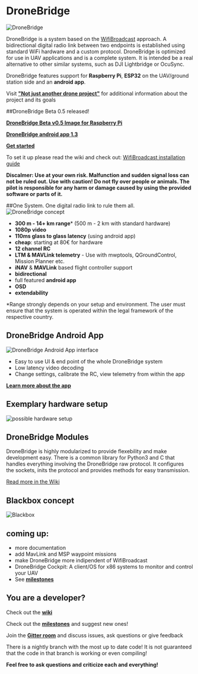 # DroneBridge
![DroneBridge](https://raw.githubusercontent.com/seeul8er/DroneBridge/nightly/wiki/dronebridge_logo_signal_text.png)

DroneBridge is a system based on the [WifiBroadcast](https://befinitiv.wordpress.com/wifibroadcast-analog-like-transmission-of-live-video-data/) approach. A bidirectional digital radio link between two endpoints is established using standard WiFi hardware and a custom protocol. DroneBridge is optimized for use in UAV applications and is a complete system. It is intended be a real alternative to other similar systems, such as DJI Lightbridge or OcuSync.

DroneBridge features support for **Raspberry Pi**, **ESP32** on the UAV/ground station side and an **android app**.

Visit **["Not just another drone project"](http://wolfgangchristl.de/not-just-another-drone-project/)** for additional information about the project and its goals

##DroneBridge Beta 0.5 released!

**[DroneBridge Beta v0.5 Image for Raspberry Pi](https://github.com/seeul8er/DroneBridge/releases)**

**[DroneBridge android app 1.3](https://forstudents-my.sharepoint.com/:u:/g/personal/ga25puh_forstudents_onmicrosoft_com/Eb3uYDByAbNKiehgtEqL6r8BSOzq2aPoTTcYmlIjaRPGSA?e=R0dUWH)**

**[Get started](https://github.com/seeul8er/DroneBridge/wiki/Setup-Guide)**

To set it up please read the wiki and check out: [WifiBroadcast installation guide](https://github.com/bortek/EZ-WifiBroadcast/wiki#installation--setup)


**Discalmer: Use at your own risk. Malfunction and sudden signal loss can not be ruled out. Use with caution! Do not fly over people or animals. The pilot is responsible for any harm or damage caused by using the provided software or parts of it.**

##One System. One digital radio link to rule them all.
![DroneBridge concept](https://github.com/seeul8er/DroneBridge/blob/master/wiki/oneforall.jpg)

* **300 m - 14+ km range*** (500 m - 2 km with standard hardware)
* **1080p video**
* **110ms glass to glass latency** (using android app)
* **cheap**: starting at 80€ for hardware
* **12 channel RC**
* **LTM & MAVLink telemetry** - Use with mwptools, QGroundControl, Mission Planner etc.
* **iNAV** & **MAVLink** based flight controller support
* **bidirectional**
* full featured **android app**
* **OSD**
* **extendability**

*Range strongly depends on your setup and environment. The user must ensure that the system is operated within the legal framework of the respective country.

<h2>DroneBridge Android App</h2>

![DroneBridge Android App interface](https://raw.githubusercontent.com/seeul8er/DroneBridge/master/wiki/dp_app-map-2017-10-29-kleiner.png)

* Easy to use UI & end point of the whole DroneBridge system
* Low latency video decoding
* Change settings, calibrate the RC, view telemetry from within the app

**[Learn more about the app](https://github.com/seeul8er/DroneBridge/wiki/Android-App)**

## Exemplary hardware setup
![possible hardware setup](https://raw.githubusercontent.com/seeul8er/DroneBridge/nightly/wiki/Hardware_setup.png)

## DroneBridge Modules

DroneBridge is highly modularized to provide flexebility and make development easy. There is a common library for Python3 and C that handles everything involving the DroneBridge raw protocol. It configures the sockets, inits the protocol and provides methods for easy transmission.

[Read more in the Wiki](https://github.com/seeul8er/DroneBridge/wiki)

## Blackbox concept
![Blackbox](https://github.com/seeul8er/DroneBridge/blob/master/wiki/Blackbox.png)

## coming up:
 - more documentation
 - add MavLink and MSP waypoint missions
 - make DroneBridge more indipendent of WifiBroadcast
 - DroneBridge Cockpit: A client/OS for x86 systems to monitor and control your UAV
 - See **[milestones](https://github.com/seeul8er/DroneBridge/wiki/Milestones)**

<h2>You are a developer?</h2>

Check out the **[wiki](https://github.com/seeul8er/DroneBridge/wiki)**

Check out the **[milestones](https://github.com/seeul8er/DroneBridge/wiki/Milestones)** and suggest new ones!

Join the **[Gitter room](https://gitter.im/DroneBridge/Lobby?utm_source=share-link&utm_medium=link&utm_campaign=share-link)** and discuss issues, ask questions or give feedback

There is a nightly branch with the most up to date code! It is not guaranteed that the code in that branch is working or even compiling!

**Feel free to ask questions and criticize each and everything!**
